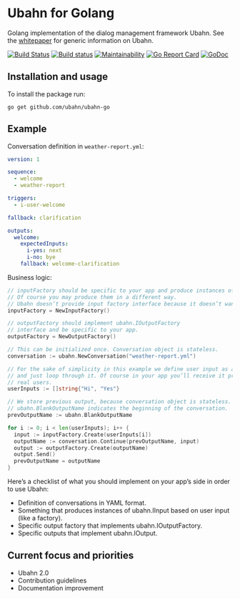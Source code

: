 # Ubahn for Golang

Golang implementation of the dialog management framework Ubahn.
See the [whitepaper](https://github.com/ubahn/whitepaper) for generic information on Ubahn.

[![Build Status](https://travis-ci.org/ubahn/ubahn-go.svg?branch=master)](https://travis-ci.org/ubahn/ubahn-go)
[![Build status](https://ci.appveyor.com/api/projects/status/xo85r9pinevo74f1?svg=true)](https://ci.appveyor.com/project/slavikdev/ubahn-go)
[![Maintainability](https://api.codeclimate.com/v1/badges/7c6ac2dd052e2c817a90/maintainability)](https://codeclimate.com/github/ubahn/ubahn-go/maintainability)
[![Go Report Card](https://goreportcard.com/badge/github.com/ubahn/ubahn-go)](https://goreportcard.com/report/github.com/ubahn/ubahn-go)
[![GoDoc](https://godoc.org/github.com/ubahn/ubahn-go?status.svg)](https://godoc.org/github.com/ubahn/ubahn-go)

## Installation and usage

To install the package run:

    go get github.com/ubahn/ubahn-go

## Example

Conversation definition in `weather-report.yml`:

```yaml
version: 1

sequence:
  - welcome
  - weather-report

triggers:
  - i-user-welcome

fallback: clarification

outputs:
  welcome:
    expectedInputs:
      i-yes: next
      i-no: bye
    fallback: welcome-clarification
```

Business logic:

```go
// inputFactory should be specific to your app and produce instances of ubahn.IInput.
// Of course you may produce them in a different way.
// Ubahn doesn’t provide input factory interface because it doesn’t want to assume input format.
inputFactory = NewInputFactory()

// outputFactory should implement ubahn.IOutputFactory
// interface and be specific to your app.
outputFactory = NewOutputFactory()

// This can be initialized once. Conversation object is stateless.
conversation := ubahn.NewConversation("weather-report.yml")

// For the sake of simplicity in this example we define user input as an array
// and just loop through it. Of course in your app you’ll receive it properly from
// real users.
userInputs := []string{"Hi", "Yes"}

// We store previous output, because conversation object is stateless.
// ubahn.BlankOutputName indicates the beginning of the conversation.
prevOutputName := ubahn.BlankOutputName

for i := 0; i < len(userInputs); i++ {
  input := inputFactory.Create(userInputs[i])
  outputName := conversation.Continue(prevOutputName, input)
  output := outputFactory.Create(outputName)
  output.Send()
  prevOutputName = outputName
}
```

Here’s a checklist of what you should implement on your app’s side in order to use Ubahn:

* Definition of conversations in YAML format.
* Something that produces instances of ubahn.IInput based on user input (like a factory).
* Specific output factory that implements ubahn.IOutputFactory.
* Specific outputs that implement ubahn.IOutput.

## Current focus and priorities

* Ubahn 2.0
* Contribution guidelines
* Documentation improvement
